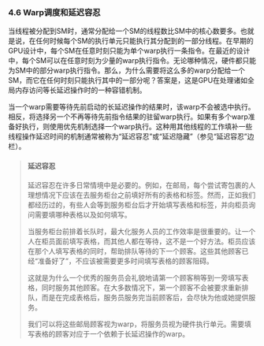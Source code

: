 ### 4.6 Warp调度和延迟容忍

当线程被分配到SM时，通常分配给一个SM的线程数比SM中的核心数要多。也就是说，在任何时候每个SM的执行单元只能执行其分配到的一部分线程。在早期的GPU设计中，每个SM在任意时刻只能为单个warp执行一条指令。在最近的设计中，每个SM可以在任意时刻为少量的warp执行指令。无论哪种情况，硬件都只能为SM中的部分warp执行指令。那么，为什么需要将这么多的warp分配给一个SM，而它在任何时刻只能执行其中的一部分呢？答案是，这是GPU在处理诸如全局内存访问等长延迟操作时的一种容错机制。

当一个warp需要等待先前启动的长延迟操作的结果时，该warp不会被选中执行。相反，将选择另一个不再等待先前指令结果的驻留warp执行。如果有多个warp准备好执行，则使用优先机制选择一个warp执行。这种用其他线程的工作填补一些线程操作延迟时间的机制通常被称为“延迟容忍”或“延迟隐藏”（参见“延迟容忍”边栏）。

> #### 延迟容忍
>
> 延迟容忍在许多日常情境中是必要的。例如，在邮局，每个尝试寄包裹的人理想情况下应该在去服务柜台之前填好所有的表格和标签。然而，正如我们都经历过的，有些人会等到服务柜台后才开始填写表格和标签，并向柜员询问需要填哪种表格以及如何填写。
>
> 当服务柜台前排着长队时，最大化服务人员的工作效率是很重要的。让一个人在柜员面前填写表格，而其他人都在等待，这不是一个好方法。柜员应该在那个人填写表格的同时，帮助排队等待的下一个顾客。这些其他顾客已经“准备好了”，不应该被需要更多时间填写表格的顾客阻碍。
>
> 这就是为什么一个优秀的服务员会礼貌地请第一个顾客稍等到一旁填写表格，同时服务其他顾客。在大多数情况下，第一个顾客不会被要求重新排队，而是在完成表格后，服务员服务完当前顾客后，会尽快为他或她提供服务。
>
> 我们可以将这些邮局顾客视为warp，将服务员视为硬件执行单元。需要填写表格的顾客对应于一个依赖于长延迟操作的warp。

